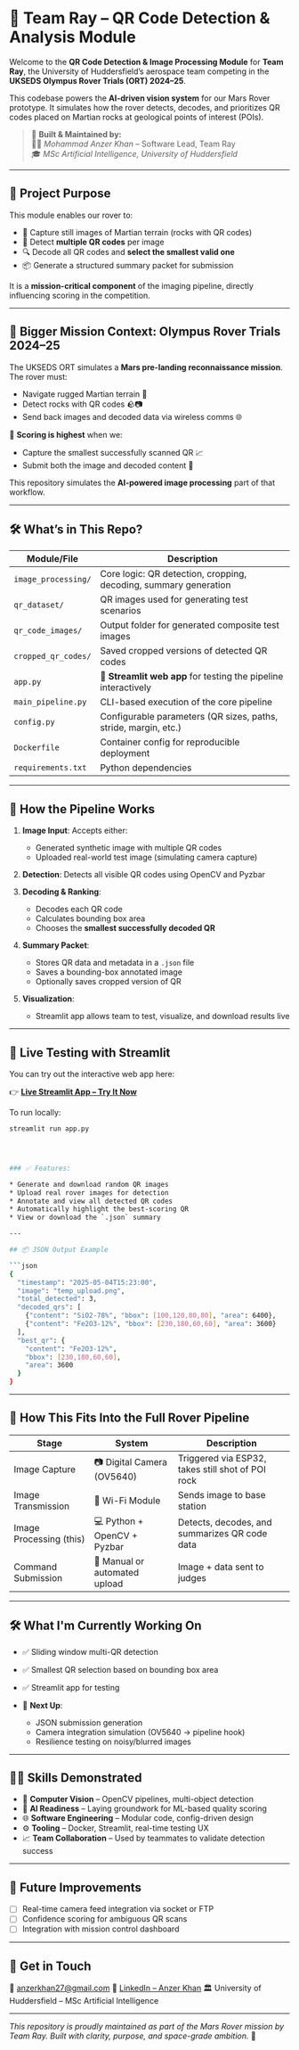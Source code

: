 
# 🤖 Team Ray – QR Code Detection & Analysis Module

Welcome to the **QR Code Detection & Image Processing Module** for **Team Ray**, the University of Huddersfield’s aerospace team competing in the **UKSEDS Olympus Rover Trials (ORT) 2024–25**.

This codebase powers the **AI-driven vision system** for our Mars Rover prototype. It simulates how the rover detects, decodes, and prioritizes QR codes placed on Martian rocks at geological points of interest (POIs).

> 📌 **Built & Maintained by:**  
> 🧑‍💻 *Mohammad Anzer Khan* – Software Lead, Team Ray  
> 🎓 *MSc Artificial Intelligence, University of Huddersfield*

---

## 🧠 Project Purpose

This module enables our rover to:
- 📸 Capture still images of Martian terrain (rocks with QR codes)
- 🧠 Detect **multiple QR codes** per image
- 🔍 Decode all QR codes and **select the smallest valid one**
- 📦 Generate a structured summary packet for submission

It is a **mission-critical component** of the imaging pipeline, directly influencing scoring in the competition.

---

## 🌌 Bigger Mission Context: Olympus Rover Trials 2024–25

The UKSEDS ORT simulates a **Mars pre-landing reconnaissance mission**. The rover must:
- Navigate rugged Martian terrain 🌄
- Detect rocks with QR codes 🪨📷
- Send back images and decoded data via wireless comms 🌐

🔬 **Scoring is highest** when we:
- Capture the smallest successfully scanned QR 📈
- Submit both the image and decoded content 📑

This repository simulates the **AI-powered image processing** part of that workflow.

---

## 🛠️ What’s in This Repo?

| Module/File                     | Description                                                                 |
|--------------------------------|-----------------------------------------------------------------------------|
| `image_processing/`            | Core logic: QR detection, cropping, decoding, summary generation            |
| `qr_dataset/`                  | QR images used for generating test scenarios                                |
| `qr_code_images/`              | Output folder for generated composite test images                           |
| `cropped_qr_codes/`            | Saved cropped versions of detected QR codes                                 |
| `app.py`                       | 🧪 **Streamlit web app** for testing the pipeline interactively              |
| `main_pipeline.py`             | CLI-based execution of the core pipeline                                    |
| `config.py`                    | Configurable parameters (QR sizes, paths, stride, margin, etc.)             |
| `Dockerfile`                   | Container config for reproducible deployment                                |
| `requirements.txt`             | Python dependencies                                                         |

---

## 🚀 How the Pipeline Works

1. **Image Input**: Accepts either:
   - Generated synthetic image with multiple QR codes
   - Uploaded real-world test image (simulating camera capture)

2. **Detection**: Detects all visible QR codes using OpenCV and Pyzbar

3. **Decoding & Ranking**:
   - Decodes each QR code
   - Calculates bounding box area
   - Chooses the **smallest successfully decoded QR**

4. **Summary Packet**:
   - Stores QR data and metadata in a `.json` file
   - Saves a bounding-box annotated image
   - Optionally saves cropped version of QR

5. **Visualization**:
   - Streamlit app allows team to test, visualize, and download results live

---


## 🧪 Live Testing with Streamlit

You can try out the interactive web app here:

👉 **[Live Streamlit App – Try It Now](https://imageprocessingmodule-production.up.railway.app/)**

To run locally:

```bash
streamlit run app.py




### ✅ Features:

* Generate and download random QR images
* Upload real rover images for detection
* Annotate and view all detected QR codes
* Automatically highlight the best-scoring QR
* View or download the `.json` summary

---

## 📦 JSON Output Example

```json
{
  "timestamp": "2025-05-04T15:23:00",
  "image": "temp_upload.png",
  "total_detected": 3,
  "decoded_qrs": [
    {"content": "SiO2-78%", "bbox": [100,120,80,80], "area": 6400},
    {"content": "Fe2O3-12%", "bbox": [230,180,60,60], "area": 3600}
  ],
  "best_qr": {
    "content": "Fe2O3-12%",
    "bbox": [230,180,60,60],
    "area": 3600
  }
}
```

---

## 🧩 How This Fits Into the Full Rover Pipeline

| Stage                   | System                        | Description                                       |
| ----------------------- | ----------------------------- | ------------------------------------------------- |
| Image Capture           | 📷 Digital Camera (OV5640)    | Triggered via ESP32, takes still shot of POI rock |
| Image Transmission      | 📡 Wi-Fi Module               | Sends image to base station                       |
| Image Processing (this) | 💻 Python + OpenCV + Pyzbar   | Detects, decodes, and summarizes QR code data     |
| Command Submission      | 🧠 Manual or automated upload | Image + data sent to judges                       |

---

## 🛠️ What I'm Currently Working On

* ✅ Sliding window multi-QR detection
* ✅ Smallest QR selection based on bounding box area
* ✅ Streamlit app for testing
* 🔄 **Next Up**:

  * JSON submission generation
  * Camera integration simulation (OV5640 → pipeline hook)
  * Resilience testing on noisy/blurred images

---

## 👨‍💻 Skills Demonstrated

* 🧠 **Computer Vision** – OpenCV pipelines, multi-object detection
* 🤖 **AI Readiness** – Laying groundwork for ML-based quality scoring
* 🌐 **Software Engineering** – Modular code, config-driven design
* ⚙️ **Tooling** – Docker, Streamlit, real-time testing UX
* 📈 **Team Collaboration** – Used by teammates to validate detection success

---

## 📌 Future Improvements

* [ ] Real-time camera feed integration via socket or FTP
* [ ] Confidence scoring for ambiguous QR scans
* [ ] Integration with mission control dashboard

---

## 👋 Get in Touch

📧 [anzerkhan27@gmail.com](mailto:anzerkhan27@gmail.com)
🔗 [LinkedIn – Anzer Khan](https://linkedin.com/in/anzer-khan-31a14a209)
🏛️ University of Huddersfield – MSc Artificial Intelligence

---

*This repository is proudly maintained as part of the Mars Rover mission by Team Ray. Built with clarity, purpose, and space-grade ambition.* 🚀



